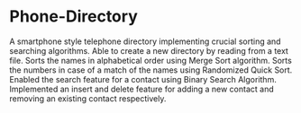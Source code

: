 # Phone-Directory
A smartphone style telephone directory implementing crucial sorting and searching algorithms.
Able to create a new directory by reading from a text file.
Sorts the names in alphabetical order using Merge Sort algorithm.
Sorts the numbers in case of a match of the names using Randomized Quick Sort.
Enabled the search feature for a contact using Binary Search Algorithm.
Implemented an insert and delete feature for adding a new contact and removing an existing contact respectively.
